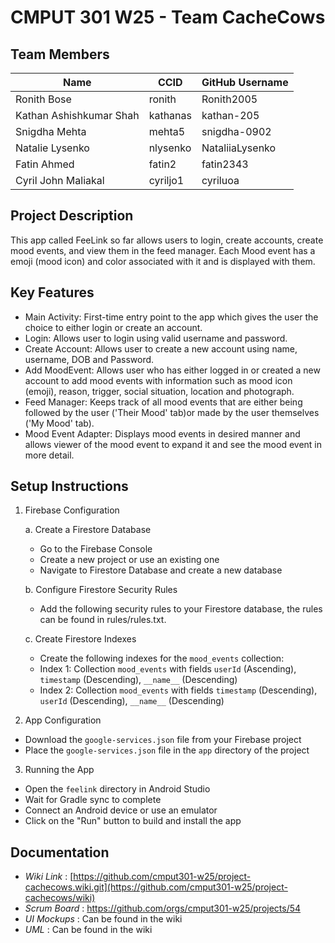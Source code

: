 # CMPUT 301 W25 - Team CacheCows

## Team Members

| Name        | CCID   | GitHub Username |
| ----------- | ------ | --------------- |
| Ronith Bose | ronith | Ronith2005      |
| Kathan Ashishkumar Shah | kathanas | kathan-205   |
| Snigdha Mehta           | mehta5   | snigdha-0902    |
| Natalie Lysenko | nlysenko | NataliiaLysenko    |
| Fatin Ahmed             | fatin2   | fatin2343       |
| Cyril John Maliakal | cyriljo1 | cyriluoa     |

## Project Description

This app called FeeLink so far allows users to login, create accounts, create mood events, and view them in the feed manager. Each Mood event has a emoji (mood icon) and color associated with it and is displayed with them.

## Key Features

- Main Activity: First-time entry point to the app which gives the user the choice to either login or create an account.
- Login: Allows user to login using valid username and password.
- Create Account: Allows user to create a new account using name, username, DOB and Password.
- Add MoodEvent: Allows user who has either logged in or created a new account to add mood events with information such as mood icon (emoji), reason, trigger, social situation, location and photograph.
- Feed Manager: Keeps track of all mood events that are either being followed by the user ('Their Mood' tab)or made by the user themselves ('My Mood' tab).
- Mood Event Adapter: Displays mood events in desired manner and allows viewer of the mood event to expand it and see the mood event in more detail.
  

## Setup Instructions

1. Firebase Configuration
   
   a. Create a Firestore Database
   - Go to the Firebase Console
   - Create a new project or use an existing one
   - Navigate to Firestore Database and create a new database
   
   b. Configure Firestore Security Rules
   - Add the following security rules to your Firestore database, the rules can be found in rules/rules.txt.
   
   c. Create Firestore Indexes
   - Create the following indexes for the `mood_events` collection:
    - Index 1: Collection `mood_events` with fields `userId` (Ascending), `timestamp` (Descending), `__name__` (Descending)
    - Index 2: Collection `mood_events` with fields `timestamp` (Descending), `userId` (Descending), `__name__` (Descending)

2. App Configuration
- Download the `google-services.json` file from your Firebase project
- Place the `google-services.json` file in the `app` directory of the project

3. Running the App
- Open the `feelink` directory in Android Studio
- Wait for Gradle sync to complete
- Connect an Android device or use an emulator
- Click on the "Run" button to build and install the app
    

## Documentation

- *Wiki Link* : [https://github.com/cmput301-w25/project-cachecows.wiki.git](https://github.com/cmput301-w25/project-cachecows/wiki) 
- *Scrum Board* : https://github.com/orgs/cmput301-w25/projects/54
- *UI Mockups* : Can be found in the wiki
- *UML* : Can be found in the wiki
